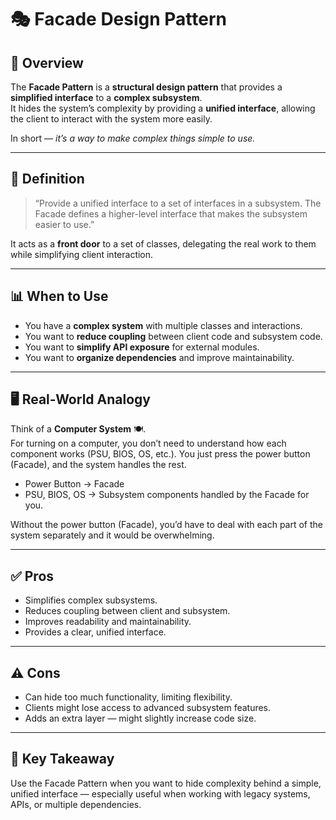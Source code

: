 # 🎭 Facade Design Pattern

## 📌 Overview
The **Facade Pattern** is a **structural design pattern** that provides a **simplified interface** to a **complex subsystem**.  
It hides the system’s complexity by providing a **unified interface**, allowing the client to interact with the system more easily.

In short — *it’s a way to make complex things simple to use.*

---

## 🔹 Definition
> “Provide a unified interface to a set of interfaces in a subsystem. The Facade defines a higher-level interface that makes the subsystem easier to use.”

It acts as a **front door** to a set of classes, delegating the real work to them while simplifying client interaction.

---

## 📊 When to Use
- You have a **complex system** with multiple classes and interactions.
- You want to **reduce coupling** between client code and subsystem code.
- You want to **simplify API exposure** for external modules.
- You want to **organize dependencies** and improve maintainability.

---

## 🖥️ Real-World Analogy
Think of a **Computer System** 🍽️.  
For turning on a computer, you don’t need to understand how each component works (PSU, BIOS, OS, etc.). You just press the power button (Facade), and the system handles the rest.

- Power Button -> Facade
- PSU, BIOS, OS -> Subsystem components handled by the Facade for you.


Without the power button (Facade), you’d have to deal with each part of the system separately and it would be overwhelming.

---

## ✅ Pros

- Simplifies complex subsystems.
- Reduces coupling between client and subsystem.
- Improves readability and maintainability.
- Provides a clear, unified interface.

---

## ⚠️ Cons

- Can hide too much functionality, limiting flexibility.
- Clients might lose access to advanced subsystem features.
- Adds an extra layer — might slightly increase code size.

---

## 🧠 Key Takeaway

Use the Facade Pattern when you want to hide complexity behind a simple, unified interface —
especially useful when working with legacy systems, APIs, or multiple dependencies.
